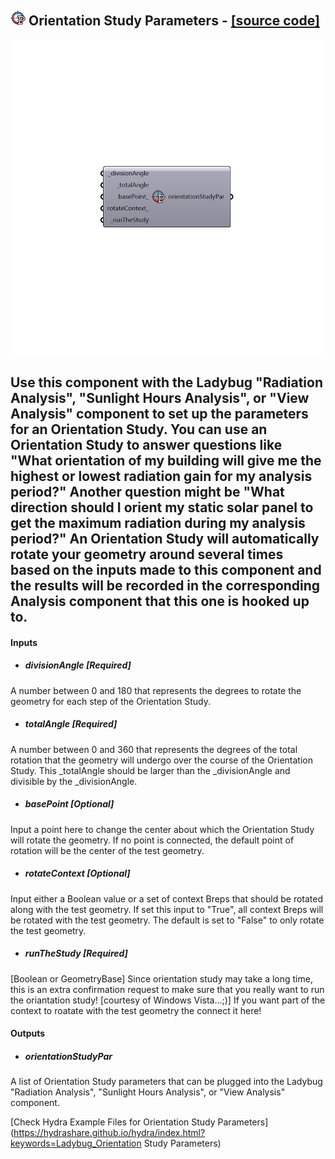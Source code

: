## ![](../../images/icons/Orientation_Study_Parameters.png) Orientation Study Parameters - [[source code]](https://github.com/ladybug-tools/ladybug-legacy/tree/master/src/Ladybug_Orientation%20Study%20Parameters.py)

![](../../images/components/Orientation_Study_Parameters.png)

Use this component with the Ladybug "Radiation Analysis", "Sunlight Hours Analysis", or "View Analysis" component to set up the parameters for an Orientation Study.
 You can use an Orientation Study to answer questions like "What orientation of my building will give me the highest or lowest radiation gain for my analysis period?"
 Another question might be "What direction should I orient my static solar panel to get the maximum radiation during my analysis period?"
 An Orientation Study will automatically rotate your geometry around several times based on the inputs made to this component and the results will be recorded in the corresponding Analysis component that this one is hooked up to.
 -
 

#### Inputs
* ##### divisionAngle [Required]
A number between 0 and 180 that represents the degrees to rotate the geometry for each step of the Orientation Study.
* ##### totalAngle [Required]
A number between 0 and 360 that represents the degrees of the total rotation that the geometry will undergo over the course of the Orientation Study. This _totalAngle should be larger than the _divisionAngle and divisible by the _divisionAngle.
* ##### basePoint [Optional]
Input a point here to change the center about which the Orientation Study will rotate the geometry. If no point is connected, the default point of rotation will be the center of the test geometry.
* ##### rotateContext [Optional]
Input either a Boolean value or a set of context Breps that should be rotated along with the test geometry. If set this input to "True", all context Breps will be rotated with the test geometry.  The default is set to "False" to only rotate the test geometry.
* ##### runTheStudy [Required]
[Boolean or GeometryBase] Since orientation study may take a long time, this is an extra
 confirmation request to make sure that you really want to run the oriantation study!
 [courtesy of Windows Vista...;)] If you want part of the context to roatate with the test geometry the connect it here!

#### Outputs
* ##### orientationStudyPar
A list of Orientation Study parameters that can be plugged into the Ladybug "Radiation Analysis", "Sunlight Hours Analysis", or "View Analysis" component.


[Check Hydra Example Files for Orientation Study Parameters](https://hydrashare.github.io/hydra/index.html?keywords=Ladybug_Orientation Study Parameters)
